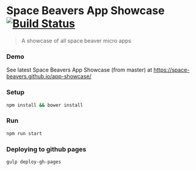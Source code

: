 # Space Beavers App Showcase [![Build Status](https://travis-ci.org/space-beavers/app-showcase.svg?branch=master)](https://travis-ci.org/space-beavers/app-showcase)

> A showcase of all space beaver micro apps

### Demo
See latest Space Beavers App Showcase (from master) at https://space-beavers.github.io/app-showcase/


### Setup
```sh
npm install && bower install
```

### Run
```sh
npm run start
```

### Deploying to github pages
```sh
gulp deploy-gh-pages
```

